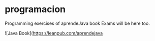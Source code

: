 # programacion

Programming exercises of aprendeJava book
Exams will be here too.

![Java Book](https://leanpub.com/aprendejava
